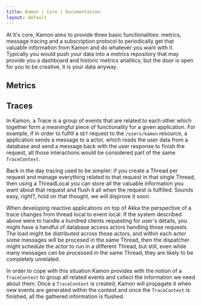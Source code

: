 ```yaml
---
title: Kamon | Core | Documentation
layout: default
---
```


At it's core, Kamon aims to provide three basic functionalities: metrics, message tracing and a subscription protocol
to periodically get that valuable information from Kamon and do whatever you want with it. Typically you would push
your data into a metrics repository that may provide you a dashboard and historic metrics analitics, but the door
is open for you to be creative, it is your data anyway.


Metrics
-------





Traces
------

In Kamon, a Trace is a group of events that are related to each other which together form a meaningful piece of functionality
for a given application. For example, if in order to fulfill a `GET` request to the `/users/kamon` resource, a application
sends a message to a actor, which reads the user data from a database and send a message back with the user response to
finish the request, all those interactions would be considered part of the same `TraceContext`. 

Back in the day tracing used to be simpler: if you create a Thread per request and manage everything related to that request
in that single Thread, then using a ThreadLocal you can store all the valuable information you want about that request and
flush it all when the request is fulfilled. Sounds easy, right?, hold on that thought, we will disprove it soon.

When developing reactive applications on top of Akka the perspective of a trace changes from thread local to event local. 
If the system described above were to handle a hundred clients requesting for user's details, you might have a handful
of database access actors handling those requests. The load might be distributed across those actors, and within each actor
some messages will be procesed in the same Thread, then the dispatcher might schedule the actor to run in a different Thread,
but still, even while many messages can be processed in the same Thread, they are likely to be completely unrelated.

In order to cope with this situation Kamon provides with the notion of a `TraceContext` to group all related events and
collect the information we need about them. Once a `TraceContext` is created, Kamon will propagate it when new events are
generated within the context and once the `TraceContext` is finished, all the gathered information is flushed.